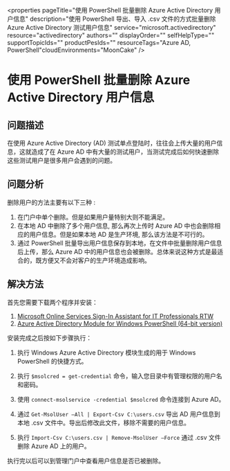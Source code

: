 <properties
	pageTitle="使用 PowerShell 批量删除 Azure Active Directory 用户信息"
	description="使用 PowerShell 导出、导入 .csv 文件的方式批量删除 Azure Active Directory 测试用户信息"
	service="microsoft.activedirectory"
	resource="activedirectory"
	authors=""
	displayOrder=""
	selfHelpType=""
	supportTopicIds=""
	productPesIds=""
	resourceTags="Azure AD, PowerShell"​
	cloudEnvironments="MoonCake" />
<tags
	ms.service="active-directory-aog"
	ms.date=""
	wacn.date="01/12/2017" />
# 使用 PowerShell 批量删除 Azure Active Directory 用户信息

## **问题描述**

在使用 Azure Active Directory (AD) 测试单点登陆时，往往会上传大量的用户信息，这就造成了在 Azure AD 中有大量的测试用户，当测试完成后如何快速删除这些测试用户是很多用户会遇到的问题。

## **问题分析**

删除用户的方法主要有以下三种 :

1.	在门户中单个删除。但是如果用户量特别大则不能满足。
2.	在本地 AD 中删除了多个用户信息, 那么再次上传时 Azure AD 中也会删除相应的用户信息。但是如果本地 AD 是生产环境, 那么该方法是不可行的。
3.	通过 PowerShell 批量导出用户信息保存到本地，在文件中批量删除用户信息后上传，那么 Azure AD 中的用户信息也会被删除。总体来说这种方式是最适合的，既方便又不会对客户的生产环境造成影响。 

## **解决方法**

首先您需要下载两个程序并安装：

1.	[Microsoft Online Services Sign-In Assistant for IT Professionals RTW](https://www.microsoft.com/zh-cn/download/details.aspx?id=41950)
2.	[Azure Active Directory Module for Windows PowerShell (64-bit version)](http://go.microsoft.com/fwlink/p/?linkid=236297)

安装完成之后按如下步骤执行：

1.	执行 Windows Azure Active Directory 模块生成的用于 Windows PowerShell 的快捷方式。

2.	执行 `$msolcred = get-credential` 命令，输入您目录中有管理权限的用户名和密码。

3.	使用 `connect-msolservice -credential $msolcred` 命令连接到 Azure AD。

4.	通过 `Get-MsolUser –All | Export-Csv C:\users.csv`  导出 AD 用户信息到本地 .csv 文件中。导出后修改此文件，移除不需要的用户信息。

5.	执行 `Import-Csv C:\users.csv | Remove-MsolUser –Force`   通过 .csv 文件删除 Azure AD 上的用户。

执行完以后可以到管理门户中查看用户信息是否已被删除。



